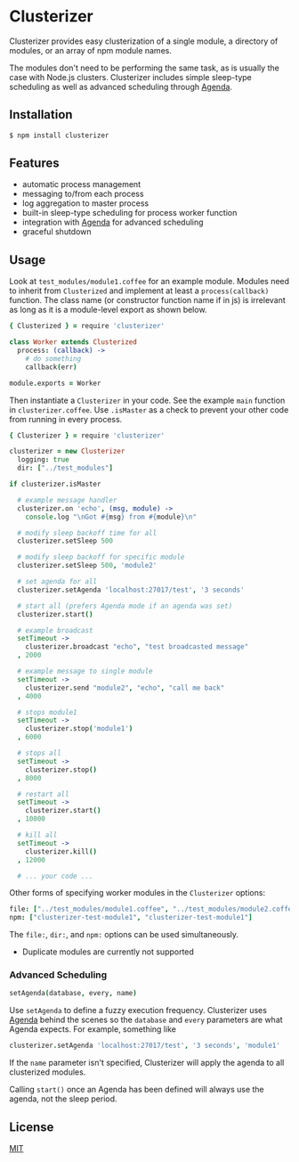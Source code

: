 # Clusterizer

Clusterizer provides easy clusterization of a single module, a directory of modules, or an array of npm module names.

The modules don't need to be performing the same task, as is usually the case with Node.js clusters. Clusterizer includes simple sleep-type scheduling as well as advanced scheduling through [Agenda](https://www.npmjs.com/package/agenda).

## Installation

```bash
$ npm install clusterizer
```

## Features

- automatic process management
- messaging to/from each process
- log aggregation to master process
- built-in sleep-type scheduling for process worker function
- integration with [Agenda](https://www.npmjs.com/package/agenda) for advanced scheduling
- graceful shutdown

## Usage

Look at `test_modules/module1.coffee` for an example module. Modules need to inherit from `Clusterized` and implement at least a `process(callback)` function. The class name (or constructor function name if in js) is irrelevant as long as it is a module-level export as shown below.

```coffee
{ Clusterized } = require 'clusterizer'

class Worker extends Clusterized
  process: (callback) ->
    # do something
    callback(err)

module.exports = Worker
```

Then instantiate a `Clusterizer` in your code. See the example `main` function in `clusterizer.coffee`. Use `.isMaster` as a check to prevent your other code from running in every process.

```coffee
{ Clusterizer } = require 'clusterizer'

clusterizer = new Clusterizer
  logging: true
  dir: ["../test_modules"]

if clusterizer.isMaster

  # example message handler
  clusterizer.on 'echo', (msg, module) ->
    console.log "\nGot #{msg} from #{module}\n"

  # modify sleep backoff time for all
  clusterizer.setSleep 500

  # modify sleep backoff for specific module
  clusterizer.setSleep 500, 'module2'

  # set agenda for all
  clusterizer.setAgenda 'localhost:27017/test', '3 seconds'

  # start all (prefers Agenda mode if an agenda was set)
  clusterizer.start()

  # example broadcast
  setTimeout ->
    clusterizer.broadcast "echo", "test broadcasted message"
  , 2000

  # example message to single module
  setTimeout ->
    clusterizer.send "module2", "echo", "call me back"
  , 4000

  # stops module1
  setTimeout ->
    clusterizer.stop('module1')
  , 6000

  # stops all
  setTimeout ->
    clusterizer.stop()
  , 8000

  # restart all
  setTimeout ->
    clusterizer.start()
  , 10000

  # kill all
  setTimeout ->
    clusterizer.kill()
  , 12000

  # ... your code ...

```

Other forms of specifying worker modules in the `Clusterizer` options:

```coffee
file: ["../test_modules/module1.coffee", "../test_modules/module2.coffee"]
npm: ["clusterizer-test-module1", "clusterizer-test-module1"]
```

The `file:`, `dir:`, and `npm:` options can be used simultaneously.

- Duplicate modules are currently not supported

### Advanced Scheduling

```coffee
setAgenda(database, every, name)
```

Use `setAgenda` to define a fuzzy execution frequency. Clusterizer uses [Agenda](https://www.npmjs.com/package/agenda) behind the scenes so the `database` and `every` parameters are what Agenda expects. For example, something like

```coffee
clusterizer.setAgenda 'localhost:27017/test', '3 seconds', 'module1'
```

If the `name` parameter isn't specified, Clusterizer will apply the agenda to all clusterized modules.

Calling `start()` once an Agenda has been defined will always use the agenda, not the sleep period.

## License

  [MIT](LICENSE)
